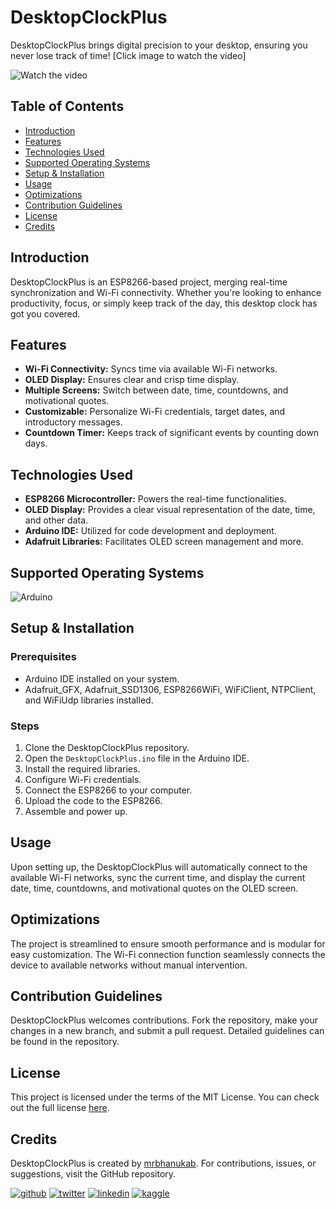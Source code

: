 # DesktopClockPlus

DesktopClockPlus brings digital precision to your desktop, ensuring you never lose track of time! [Click image to watch the video]

![Watch the video](https://i.ytimg.com/vi/xZVgCSMRmNg/hqdefault.jpg?sqp=-oaymwE2CNACELwBSFXyq4qpAygIARUAAIhCGAFwAcABBvABAfgB_gmAAtAFigIMCAAQARhyIEkoNzAP&rs=AOn4CLAzqUmIYDjE99lh4IMgA_aSTCmhDw)

## Table of Contents
- [Introduction](#introduction)
- [Features](#features)
- [Technologies Used](#technologies-used)
- [Supported Operating Systems](#supported-operating-systems)
- [Setup & Installation](#setup--installation)
- [Usage](#usage)
- [Optimizations](#optimizations)
- [Contribution Guidelines](#contribution-guidelines)
- [License](#license)
- [Credits](#credits)

## Introduction

DesktopClockPlus is an ESP8266-based project, merging real-time synchronization and Wi-Fi connectivity. Whether you're looking to enhance productivity, focus, or simply keep track of the day, this desktop clock has got you covered.

## Features

- **Wi-Fi Connectivity:** Syncs time via available Wi-Fi networks.
- **OLED Display:** Ensures clear and crisp time display.
- **Multiple Screens:** Switch between date, time, countdowns, and motivational quotes.
- **Customizable:** Personalize Wi-Fi credentials, target dates, and introductory messages.
- **Countdown Timer:** Keeps track of significant events by counting down days.

## Technologies Used

- **ESP8266 Microcontroller:** Powers the real-time functionalities.
- **OLED Display:** Provides a clear visual representation of the date, time, and other data.
- **Arduino IDE:** Utilized for code development and deployment.
- **Adafruit Libraries:** Facilitates OLED screen management and more.

## Supported Operating Systems
![Arduino](https://img.shields.io/badge/Arduino-00979D?style=for-the-badge&logo=Arduino&logoColor=white)

## Setup & Installation

### Prerequisites

- Arduino IDE installed on your system.
- Adafruit_GFX, Adafruit_SSD1306, ESP8266WiFi, WiFiClient, NTPClient, and WiFiUdp libraries installed.

### Steps

1. Clone the DesktopClockPlus repository.
2. Open the `DesktopClockPlus.ino` file in the Arduino IDE.
3. Install the required libraries.
4. Configure Wi-Fi credentials.
5. Connect the ESP8266 to your computer.
6. Upload the code to the ESP8266.
7. Assemble and power up.

## Usage

Upon setting up, the DesktopClockPlus will automatically connect to the available Wi-Fi networks, sync the current time, and display the current date, time, countdowns, and motivational quotes on the OLED screen.

## Optimizations

The project is streamlined to ensure smooth performance and is modular for easy customization. The Wi-Fi connection function seamlessly connects the device to available networks without manual intervention.

## Contribution Guidelines

DesktopClockPlus welcomes contributions. Fork the repository, make your changes in a new branch, and submit a pull request. Detailed guidelines can be found in the repository.

## License

This project is licensed under the terms of the MIT License. You can check out the full license [here](https://github.com/mrbhanukab/DesktopClockPlus/blob/main/LICENSE).

## Credits

DesktopClockPlus is created by [mrbhanukab](https://github.com/mrbhanukab). For contributions, issues, or suggestions, visit the GitHub repository.

[![github](https://img.shields.io/badge/GitHub-100000?style=for-the-badge&logo=github&logoColor=white)](https://github.com/mrbhanukab)
[![twitter](https://img.shields.io/badge/Twitter-1DA1F2?style=for-the-badge&logo=twitter&logoColor=white)](https://twitter.com/mrbhanuka)
[![linkedin](https://img.shields.io/badge/LinkedIn-0077B5?style=for-the-badge&logo=linkedin&logoColor=white)](https://www.linkedin.com/in/bhanuka-bandara-8a209420a)
[![kaggle](https://img.shields.io/badge/Kaggle-20BEFF?style=for-the-badge&logo=Kaggle&logoColor=white)](https://www.kaggle.com/bhanukabandara)
